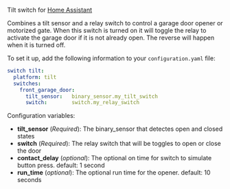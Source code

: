 Tilt switch for [Home Assistant](https://github.com/home-assistant/home-assistant)

Combines a tilt sensor and a relay switch to control a garage door opener or motorized gate.
When this switch is turned on it will toggle the relay to activate the garage door if it is
not already open. The reverse will happen when it is turned off.

To set it up, add the following information to your `configuration.yaml` file:

```yaml
switch tilt:
  platform: tilt
  switches:
    front_garage_door:
      tilt_sensor:   binary_sensor.my_tilt_switch
      switch:        switch.my_relay_switch
```

Configuration variables:

- **tilt_sensor** (*Required*): The binary_sensor that detectes open and closed states
- **switch** (*Required*): The relay switch that will be toggles to open or close the door
- **contact_delay** (*optional*): The optional on time for switch to simulate button press. default: 1 second
- **run_time** (*optional*): The optional run time for the opener. default: 10 seconds
